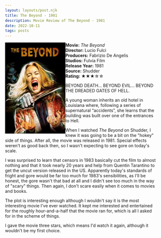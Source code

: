 ```yaml
---
layout: layouts/post.njk
title: The Beyond - 1981
description: Movie Review of The Beyond - 1981
date: 2022-10-11
tags: posts
---
```

<section class="review__info">

<img loading="lazy" class="movie__poster" src="/static/images/movie/thebeyond1981.webp" alt="Movie Poster for Halloween Kills 2021" width="199" height="300" align="left">
    
<strong>Movie:</strong> <em>The Beyond</em><br>
<strong>Director:</strong> Lucio Fulci<br>
<strong>Producers:</strong> Fabrizio De Angelis<br>
<strong>Studios:</strong> Fulvia Film <br>
<strong>Release Year:</strong> 1981<br>
<strong>Source:</strong> Shudder<br>
<strong>Rating:</strong> &#9733;&#9733;&#9733;&#9734;&#9734;
    
<p class="review__description">BEYOND DEATH… BEYOND EVIL… BEYOND THE DREADED GATES OF HELL.</p>
<p>A young woman inherits an old hotel in Louisiana where, following a series of supernatural “accidents”, she learns that the building was built over one of the entrances to Hell.</p>
</section>

When I watched <i>The Beyond</i> on Shudder, I knew it was going to be a bit on the "hokey" side of things. After all, the movie was released in 1981. Special effects weren't as good back then, so I wasn't expecting to see gore on today's scale.

I was surprised to learn that censors in 1983 basically cut the film to almost nothing and that it took nearly 20 years and help from Quentin Tarantino to get the uncut version released in the US. Apparently today's standards of fright and gore would be far too much for 1983's sensibilities, as I'll be honest, the gore wasn't that bad at all and I didn't see too much in the way of "scary" things. Then again, I don't scare easily when it comes to movies and books.

T﻿he plot is interesting enough although I wouldn't say it is the most interesting movie I've ever watched. It kept me interested and entertained for the roughly hour-and-a-half that the movie ran for, which is all I asked for in the scheme of things. 

I﻿ gave the movie three stars, which means I'd watch it again, although it wouldn't be my first choice.